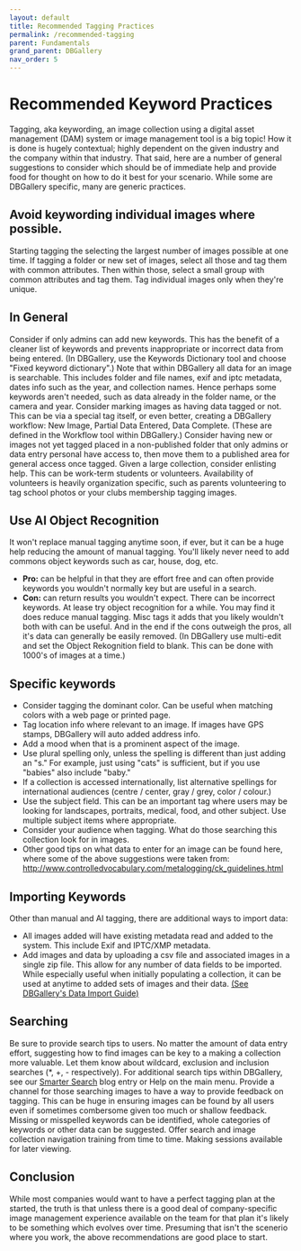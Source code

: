 ```yaml
---
layout: default
title: Recommended Tagging Practices
permalink: /recommended-tagging
parent: Fundamentals
grand_parent: DBGallery
nav_order: 5
---
```


# Recommended Keyword Practices

Tagging, aka keywording, an image collection using a digital asset management (DAM) system or image management tool is a big topic!  How it is done is hugely contextual; highly dependent on the given industry and the company within that industry.  That said, here are a number of general suggestions to consider which should be of immediate help and provide food for thought on how to do it best for your scenario.  While some are DBGallery specific, many are generic practices.

## Avoid keywording individual images where possible.
Starting tagging the selecting the largest number of images possible at one time.  If tagging a folder or new set of images, select all those and tag them with common attributes.  Then within those, select a small group with common attributes and tag them.  Tag individual images only when they're unique.

## In General
Consider if only admins can add new keywords.  This has the benefit of a cleaner list of keywords and prevents inappropriate or incorrect data from being entered.  (In DBGallery, use the Keywords Dictionary tool and choose "Fixed keyword dictionary".) Note that within DBGallery all data for an image is searchable.  This includes folder and file names, exif and iptc metadata, dates info such as the year, and collection names.  Hence perhaps some keywords aren't needed, such as data already in the folder name, or the camera and year. Consider marking images as having data tagged or not.  This can be via a special tag itself, or even better, creating a DBGallery workflow: New Image, Partial Data Entered, Data Complete.  (These are defined in the Workflow tool within DBGallery.) Consider having new or images not yet tagged placed in a non-published folder that only admins or data entry personal have access to, then move them to a published area for general access once tagged. Given a large collection, consider enlisting help.  This can be work-term students or volunteers.  Availability of volunteers is heavily organization specific, such as parents volunteering to tag school photos or your clubs membership tagging images.

## Use AI Object Recognition
It won't replace manual tagging anytime soon, if ever, but it can be a huge help reducing the amount of manual tagging.  You'll likely never need to add commons object keywords such as car, house, dog, etc.

- **Pro:** can be helpful in that they are effort free and can often provide keywords you wouldn't normally key but are useful in a search.
- **Con:** can return results you wouldn't expect.  There can be incorrect keywords.
At lease try object recognition for a while.  You may find it does reduce manual tagging.  Misc tags it adds that you likely wouldn't both with can be useful.  And in the end if the cons outweigh the pros, all it's data can generally be easily removed.  (In DBGallery use multi-edit and set the Object Rekognition field to blank.  This can be done with 1000's of images at a time.)

## Specific keywords
- Consider tagging the dominant color.  Can be useful when matching colors with a web page or printed page.
- Tag location info where relevant to an image.  If images have GPS stamps, DBGallery will auto added address info.
- Add a mood when that is a prominent aspect of the image.
- Use plural spelling only, unless the spelling is different than just adding an "s." For example, just using "cats" is sufficient, but if you use "babies" also include "baby."
- If a collection is accessed internationally, list alternative spellings for international audiences (centre / center, gray / grey, color / colour.)
- Use the subject field.  This can be an important tag where users may be looking for landscapes, portraits, medical, food, and other subject.  Use multiple subject items where appropriate.
- Consider your audience when tagging.  What do those searching this collection look for in images.
- Other good tips on what data to enter for an image can be found here, where some of the above suggestions were taken from: <a href="http://www.controlledvocabulary.com/metalogging/ck_guidelines.html" target="_blank">http://www.controlledvocabulary.com/metalogging/ck_guidelines.html</a>

## Importing Keywords
Other than manual and AI tagging, there are additional ways to import data:

- All images added will have existing metadata read and added to the system.  This include Exif and IPTC/XMP metadata.
- Add images and data by uploading a csv file and associated images in a single zip file.  This allow for any number of data fields to be imported.  While especially useful when initially populating a collection, it can be used at anytime to added sets of images and their data.  <a href="https://dbgallery.com/download/DBGalleryDataImportGuide.pdf" target="_blank">(See DBGallery's Data Import Guide)</a>

## Searching
Be sure to provide search tips to users.  No matter the amount of data entry effort, suggesting how to find images can be key to a making a collection more valuable.  Let them know about wildcard, exclusion and inclusion searches (*, +, - respectively).  For additional search tips within DBGallery, see our <a href="https://dbgallery.com/introducing-a-smarter-search/" target="_blank">Smarter Search</a> blog entry or Help on the main menu. Provide a channel for those searching images to have a way to provide feedback on tagging.  This can be huge in ensuring images can be found by all users even if sometimes combersome given too much or shallow feedback.  Missing or misspelled keywords can be identified, whole categories of keywords or other data can be suggested. Offer search and image collection navigation training from time to time.  Making sessions available for later viewing.

## Conclusion
While most companies would want to have a perfect tagging plan at the started, the truth is that unless there is a good deal of company-specific image management experience available on the team for that plan it's likely to be something which evolves over time.  Presuming that isn't the scenerio where you work, the above recommendations are good place to start.

